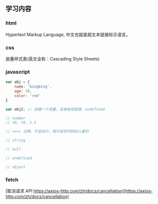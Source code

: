 ## 学习内容

### html
Hypertext Markup Language, 中文也就是超文本链接标示语言。

### css

层叠样式表(英文全称：Cascading Style Sheets)


### javascript

<!-- variable -->
<!-- object -->
<!-- 


var obj = {
    name: 'bingbing',
    age: 20,
    color: 'red'
}

 -->

```js
var obj = {
    name: 'bingbing',
    age: 20,
    color: 'red'
}

var obj2; // 创建一个变量，没有给他赋值，undefined

// number
// 10, 10, 1.2

// ===> 注释，不会执行，用于给写代码的人看的

// string

// null

// undefined

// object

```

### fetch 

[取消请求 API https://axios-http.com/zh/docs/cancellation](https://axios-http.com/zh/docs/cancellation)
